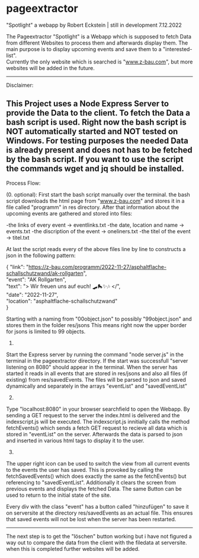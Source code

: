 # pageextractor

"Spotlight" a webapp by Robert Eckstein | still in development 7.12.2022

The Pageextractor "Spotlight" is a Webapp which is supposed to fetch Data from different Websites to process them and afterwards display them.
The main purpose is to display upcoming events and save them to a "interested-list".  
Currently the only website which is searched is "www.z-bau.com", but more websites will be added in the future.

---------------
Disclaimer:

This Project uses a Node Express Server to provide the Data to the client. 
To fetch the Data a bash script is used.
Right now the bash script is NOT automatically started and NOT tested on Windows.
For testing purposes the needed Data is already present and does not has to be fetched by the bash script.
If you want to use the script the commands wget and jq should be installed.
---------------

Process Flow:

(0. optional): 
First start the bash script manually over the terminal.
the bash script downloads the html page from "www.z-bau.com" and stores it in a file called "programm" in res directory.
After that information about the upcoming events are gathered and stored into files:

-the links of every event -> eventlinks.txt
-the date, location and name -> events.txt
-the discription of the event -> oneliners.txt
-the titel of the event -> titel.txt

At last the script reads every of the above files line by line to constructs a json in the following pattern:

{
  "link": "https://z-bau.com/programm/2022-11-27/asphaltflache-schallschutzwand/ak-rollgarten", <br>
  "event": "AK Rollgarten", <br>
  "text": "> Wir freuen uns auf euch! 🛹🛼✨🎶 </", <br>
  "date": "2022-11-27", <br>
  "location": "asphaltflache-schallschutzwand" <br>
}

Starting with a naming from "00object.json" to possibly "99object.json" and stores them in the folder res/jsons
This means right now the upper border for jsons is limited to 99 objects.

1.
Start the Express server by running the command "node server.js" in the terminal in the pageextractor directory.
If the start was successfull "server listening on 8080" should appear in the terminal.
When the server has started it reads in all events that are stored in res/jsons and also all files (if existing) from res/savedEvents.
The files will be parsed to json and saved dynamically and separately in the arrays "eventList" and "savedEventList" 

2.
Type "localhost:8080" in your browser searchfield to open the Webapp.
By sending a GET request to the server the index.html is delivered and the indexscript.js will be executed.
The indexscript.js innitially calls the method fetchEvents() which sends a fetch GET request to recieve all data which is stored in 
"eventList" on the server. Afterwards the data is parsed to json and inserted in various html tags to display it to the user.

3.
The upper right icon can be used to switch the view from all current events to the events the user has saved.
This is provoked by calling the fetchSavedEvents() which does exactly the same as the fetchEvents() but referencing to "savedEventList".
Additionally it clears the screen from previous events and displays the fetched Data.
The same Button can be used to return to the initial state of the site.

Every div with the class "event" has a button called "hinzufügen" to save it on serversite at the directory res/savedEvents as an actual file.
This ensures that saved events will not be lost when the server has been restarted.

---------------
The next step is to get the "löschen" button working but i have not figured a way out to compare the data from the client with the filedata at serversite.
when this is completed further websites will be added.









